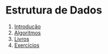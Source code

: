 # Estrutura de Dados

1. [Introdução](https://github.com/ErikaEspindola/Maratona/tree/master/Estrutura%20de%20Dados/Introducao)
2. [Algoritmos](https://github.com/ErikaEspindola/Maratona/tree/master/Estrutura%20de%20Dados/Algoritmos)
3. [Livros](https://github.com/ErikaEspindola/Maratona/tree/master/Estrutura%20de%20Dados/Livros)
4. [Exercícios](https://github.com/ErikaEspindola/Maratona/tree/master/Estrutura%20de%20Dados/Exercicios)
